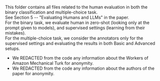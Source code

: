 This folder contains all files related to the human evaluation in both the binary classification and multiple-choice task. <br>
See Section 5 -- "Evaluating Humans and LLMs" in the paper. <br>
For the binary task, we evaluate human in zero-shot (looking only at the prompt given to models), and supervised settings (learning from their mistakes). <br>
For the multiple-choice task, we consider the annotators only for the supervised settings and evaluating the results in both Basic and Advanced setups. <br>
* We REDACTED from the code any information about the Workers of Amazon Mechanical Turk for anonymity. <br>
* We REDACTED from the code any information about the authors of the paper for anonymity. <br>
